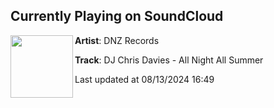 ## Currently Playing on SoundCloud

[<img align="left" width="100" src="https://i1.sndcdn.com/artworks-rfqeqVqXPSyKB2eS-BgGCBw-t500x500.jpg">](https://soundcloud.com/dnzrecords/dj-chris-davies-all-night-all-summer)

**Artist**: DNZ Records 

**Track**: DJ Chris Davies - All Night All Summer

Last updated at 08/13/2024 16:49
